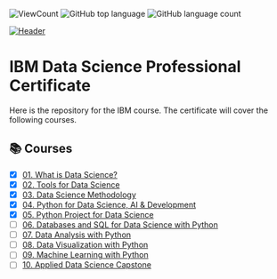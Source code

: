 ![ViewCount](https://views.whatilearened.today/views/github/adam951502/IBM_Data_Science_Professional_Certification.svg?cache=remove)
![GitHub top language](https://img.shields.io/github/languages/top/adam951502/IBM_Data_Science_Professional_Certification?style=flat)
![GitHub language count](https://img.shields.io/github/languages/count/adam951502/IBM_Data_Science_Professional_Certification?style=flat)

[![Header](https://user-images.githubusercontent.com/84391594/152703941-8c1b3e93-7358-4274-8c7d-b152d3132814.png)](https://www.coursera.org/professional-certificates/ibm-data-science)



# IBM Data Science Professional Certificate

Here is the repository for the IBM course. The certificate will cover the following courses.

## :books: Courses
- [x] [01. What is Data Science?](01.%20What%20is%20Data%20Science/)
- [x] [02. Tools for Data Science](02.%20Tools%20for%20Data%20Science/)
- [x] [03. Data Science Methodology](03.%20Data%20Science%20Methodology)
- [x] [04. Python for Data Science, AI & Development](04.%20Python%20for%20Data%20Science%2C%20AI%20%26%20Development/)
- [x] [05. Python Project for Data Science](05.%20Python%20Project%20for%20Data%20Science/)
- [ ] [06. Databases and SQL for Data Science with Python](06.%20Databases%20and%20SQL%20for%20Data%20Science%20with%20Python/)
- [ ] [07. Data Analysis with Python](07.%20Data%20Analysis%20with%20Python/)
- [ ] [08. Data Visualization with Python](08.%20Data%20Visualization%20with%20Python/)
- [ ] [09. Machine Learning with Python](09.%20Machine%20Learning%20with%20Python/)
- [ ] [10. Applied Data Science Capstone](10.%20Applied%20Data%20Science%20Capstone/)
